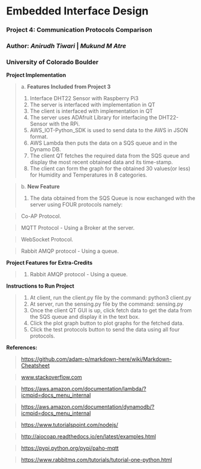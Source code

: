 # Embedded Interface Design
### Project 4: Communication Protocols Comparison
### Author: *Anirudh Tiwari*  |  *Mukund M Atre*
### University of Colorado Boulder  

**Project Implementation**  
>a. **Features Included from Project 3**
>1. Interface DHT22 Sensor with Raspberry Pi3
>2. The server is interfaced with implementation in QT
>3. The client is interfaced with implementation in QT
>4. The server uses ADAfruit Library for interfacing the DHT22-Sensor with the RPi.
>5. AWS_IOT-Python_SDK is used to send data to the AWS in JSON format.
>6. AWS Lambda then puts the data on a SQS queue and in the Dynamo DB.
>7. The client QT fetches the required data from the SQS queue and display the most recent obtained data and its time-stamp.  
>8. The client can form the graph for the obtained 30 values(or less) for Humidity and Temperatures in 8 categories.

>b. **New Feature**
>1. The data obtained from the SQS Queue is now exchanged with the server using FOUR protocols namely:

> Co-AP Protocol.

> MQTT Protocol - Using a Broker at the server.

> WebSocket Protocol.

> Rabbit AMQP protocol - Using a queue.


**Project Features for Extra-Credits**  
>1. Rabbit AMQP protocol - Using a queue.


**Instructions to Run Project**
>1. At client, run the client.py file by the command: python3 client.py
>2. At server, run the sensing.py file by the command: sensing.py
>3. Once the client QT GUI is up, click fetch data to get the data from the SQS queue and display it in the text box.
>4. Click the plot graph button to plot graphs for the fetched data.
>5. Click the test protocols button to send the data using all four protocols.


**References:**  
> https://github.com/adam-p/markdown-here/wiki/Markdown-Cheatsheet

> www.stackoverflow.com

> https://aws.amazon.com/documentation/lambda/?icmpid=docs_menu_internal

> https://aws.amazon.com/documentation/dynamodb/?icmpid=docs_menu_internal

> https://www.tutorialspoint.com/nodejs/

> http://aiocoap.readthedocs.io/en/latest/examples.html

> https://pypi.python.org/pypi/paho-mqtt

> https://www.rabbitmq.com/tutorials/tutorial-one-python.html
